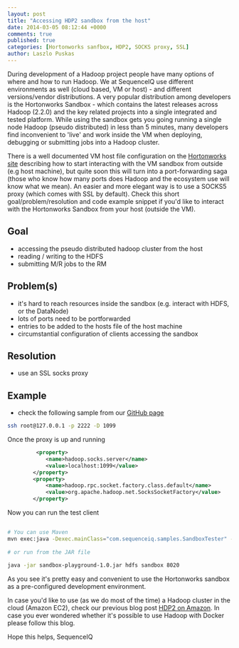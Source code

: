 ```yaml
---
layout: post
title: "Accessing HDP2 sandbox from the host"
date: 2014-03-05 08:12:44 +0000
comments: true
published: true
categories: [Hortonworks sanfbox, HDP2, SOCKS proxy, SSL]
author: Laszlo Puskas
---
```

During development of a Hadoop project people have many options of where and how to run Hadoop. We at SequenceIQ use different environments as well (cloud based, VM or host) - and different versions/vendor distributions. A very popular distribution among developers is the Hortonworks Sandbox - which contains the latest releases across Hadoop (2.2.0) and the key related projects into a single integrated and tested platform.
While using the sandbox gets you going running a single node Hadoop (pseudo distributed) in less than 5 minutes, many developers find inconvenient to 'live' and work inside the VM when deploying, debugging or submitting jobs into a Hadoop cluster. 

There is a well documented VM host file configuration on the [Hortonworks site](http://docs.hortonworks.com/) describing how to start interacting with the VM sandbox from outside (e.g host machine), but quite soon this will turn into a port-forwarding saga (those who know how many ports does Hadoop and the ecosystem use will know what we mean). An easier and more elegant way is to use a SOCKS5 proxy (which comes with SSL by default). 
Check this short goal/problem/resolution and code example snippet if you'd like to interact with the Hortonworks Sandbox from your host (outside the VM).

## Goal

 * accessing the pseudo distributed hadoop cluster from the  host
 * reading / writing to the  HDFS
 * submitting  M/R jobs to the RM

## Problem(s)

 * it's hard to reach resources inside the sandbox (e.g. interact with HDFS, or the DataNode)
 * lots of ports need to be portforwarded
 * entries to be added to the hosts file of the  host machine
 * circumstantial configuration of clients  accessing the sandbox

## Resolution

 * use an SSL socks proxy

## Example

 * check the following sample from our [GitHub page](https://github.com/sequenceiq/sequenceiq-samples/tree/master/hdp-sandbox-access)

	  
``` bash
ssh root@127.0.0.1 -p 2222 -D 1099
```

Once the proxy is up and running
	  	  
	  	 
``` xml 
	  	 <property>
			<name>hadoop.socks.server</name>
			<value>localhost:1099</value>
		</property>
		<property>
			<name>hadoop.rpc.socket.factory.class.default</name>
			<value>org.apache.hadoop.net.SocksSocketFactory</value>
		</property>
```
		
Now you can run the test client
		
``` bash 
	  	  
# You can use Maven
mvn exec:java -Dexec.mainClass="com.sequenceiq.samples.SandboxTester" -Dexec.args="hdfs sandbox 8020" -Dhadoop.home.dir=/tmp
	  	  
# or run from the JAR file
	  	  
java -jar sandbox-playground-1.0.jar hdfs sandbox 8020
```
	  	  
As you see it's pretty easy and convenient to use the Hortonworks sandbox as a pre-configured development environment.

In case you'd like to use (as we do most of the time) a Hadoop cluster in the cloud (Amazon EC2), check our previous blog post [HDP2 on Amazon](http://blog.sequenceiq.com/blog/2014/02/07/hdp2-on-amazon/). 
In case you ever wondered whether it's possible to use Hadoop with Docker please follow this blog.

Hope this helps,
SequenceIQ
